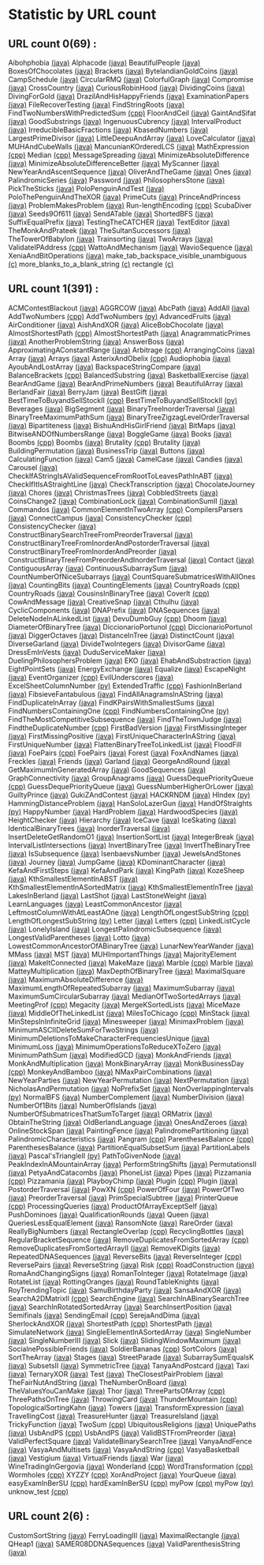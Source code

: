# Statistic by URL count
## URL count 0(69) :
Aibohphobia [(java)](./Java/Aibohphobia.java)
Alphacode [(java)](./Java/Alphacode.java)
BeautifulPeople [(java)](./Java/BeautifulPeople.java)
BoxesOfChocolates [(java)](./Java/BoxesOfChocolates.java)
Brackets [(java)](./Java/Brackets.java)
BytelandianGoldCoins [(java)](./Java/BytelandianGoldCoins.java)
CampSchedule [(java)](./Java/CampSchedule.java)
CircularRMQ [(java)](./Java/CircularRMQ.java)
ColorfulGraph [(java)](./Java/ColorfulGraph.java)
Compromise [(java)](./Java/Compromise.java)
CrossCountry [(java)](./Java/CrossCountry.java)
CuriousRobinHood [(java)](./Java/CuriousRobinHood.java)
DividingCoins [(java)](./Java/DividingCoins.java)
DivingForGold [(java)](./Java/DivingForGold.java)
DrazilAndHisHappyFriends [(java)](./Java/DrazilAndHisHappyFriends.java)
ExaminationPapers [(java)](./Java/ExaminationPapers.java)
FileRecoverTesting [(java)](./Java/FileRecoverTesting.java)
FindStringRoots [(java)](./Java/FindStringRoots.java)
FindTwoNumbersWithPredictedSum [(cpp)](./C++/FindTwoNumbersWithPredictedSum.cpp)
FloorAndCeil [(java)](./Java/FloorAndCeil.java)
GaintAndSifat [(java)](./Java/GaintAndSifat.java)
GoodSubstrings [(java)](./Java/GoodSubstrings.java)
IngenuousCubrency [(java)](./Java/IngenuousCubrency.java)
IntervalProduct [(java)](./Java/IntervalProduct.java)
IrreducibleBasicFractions [(java)](./Java/IrreducibleBasicFractions.java)
KbasedNumbers [(java)](./Java/KbasedNumbers.java)
LargestPrimeDivisor [(java)](./Java/LargestPrimeDivisor.java)
LittleDeepuAndArray [(java)](./Java/LittleDeepuAndArray.java)
LoveCalculator [(java)](./Java/LoveCalculator.java)
MUHAndCubeWalls [(java)](./Java/MUHAndCubeWalls.java)
MancunianKOrderedLCS [(java)](./Java/MancunianKOrderedLCS.java)
MathExpression [(cpp)](./C++/MathExpression.cpp)
Median [(cpp)](./C++/Median.cpp)
MessageSpreading [(java)](./Java/MessageSpreading.java)
MinimizeAbsoluteDifference [(java)](./Java/MinimizeAbsoluteDifference.java)
MinimizeAbsoluteDifferenceBetter [(java)](./Java/MinimizeAbsoluteDifferenceBetter.java)
MyScanner [(java)](./Java/MyScanner.java)
NewYearAndAscentSequence [(java)](./Java/NewYearAndAscentSequence.java)
OliverAndTheGame [(java)](./Java/OliverAndTheGame.java)
Ones [(java)](./Java/Ones.java)
PalindromicSeries [(java)](./Java/PalindromicSeries.java)
Password [(java)](./Java/Password.java)
PhilosophersStone [(java)](./Java/PhilosophersStone.java)
PickTheSticks [(java)](./Java/PickTheSticks.java)
PoloPenguinAndTest [(java)](./Java/PoloPenguinAndTest.java)
PoloThePenguinAndTheXOR [(java)](./Java/PoloThePenguinAndTheXOR.java)
PrimeCuts [(java)](./Java/PrimeCuts.java)
PrinceAndPrincess [(java)](./Java/PrinceAndPrincess.java)
ProblemMakesProblem [(java)](./Java/ProblemMakesProblem.java)
Run-lengthEncoding [(cpp)](./C++/Run-lengthEncoding.cpp)
ScubaDiver [(java)](./Java/ScubaDiver.java)
Seeds9Of611 [(java)](./Java/Seeds9Of611.java)
SendATable [(java)](./Java/SendATable.java)
ShortedBFS [(java)](./Java/ShortedBFS.java)
SuffixEqualPrefix [(java)](./Java/SuffixEqualPrefix.java)
TestingTheCATCHER [(java)](./Java/TestingTheCATCHER.java)
TextEditor [(java)](./Java/TextEditor.java)
TheMonkAndPrateek [(java)](./Java/TheMonkAndPrateek.java)
TheSultanSuccessors [(java)](./Java/TheSultanSuccessors.java)
TheTowerOfBabylon [(java)](./Java/TheTowerOfBabylon.java)
Trainsorting [(java)](./Java/Trainsorting.java)
TwoArrays [(java)](./Java/TwoArrays.java)
ValidateIPAddress [(cpp)](./C++/ValidateIPAddress.cpp)
WattoAndMechanism [(java)](./Java/WattoAndMechanism.java)
WavioSequence [(java)](./Java/WavioSequence.java)
XeniaAndBitOperations [(java)](./Java/XeniaAndBitOperations.java)
make_tab_backspace_visible_unambiguous [(c)](./C/make_tab_backspace_visible_unambiguous.c)
more_blanks_to_a_blank_string [(c)](./C/more_blanks_to_a_blank_string.c)
rectangle [(c)](./C/rectangle.c)
## URL count 1(391) :
ACMContestBlackout [(java)](./Java/ACMContestBlackout.java)
AGGRCOW [(java)](./Java/AGGRCOW.java)
AbcPath [(java)](./Java/AbcPath.java)
AddAll [(java)](./Java/AddAll.java)
AddTwoNumbers [(cpp)](./C++/AddTwoNumbers.cpp)
AddTwoNumbers [(py)](./Python/AddTwoNumbers.py)
AdvancedFruits [(java)](./Java/AdvancedFruits.java)
AirConditioner [(java)](./Java/AirConditioner.java)
AishAndXOR [(java)](./Java/AishAndXOR.java)
AliceBobChocolate [(java)](./Java/AliceBobChocolate.java)
AlmostShortestPath [(cpp)](./C++/AlmostShortestPath.cpp)
AlmostShortestPath [(java)](./Java/AlmostShortestPath.java)
AnagrammaticPrimes [(java)](./Java/AnagrammaticPrimes.java)
AnotherProblemString [(java)](./Java/AnotherProblemString.java)
AnswerBoss [(java)](./Java/AnswerBoss.java)
ApproximatingAConstantRange [(java)](./Java/ApproximatingAConstantRange.java)
Arbitrage [(cpp)](./C++/Arbitrage.cpp)
ArrangingCoins [(java)](./Java/ArrangingCoins.java)
Array [(java)](./Java/Array.java)
Arrays [(java)](./Java/Arrays.java)
AsterixAndObelix [(cpp)](./C++/AsterixAndObelix.cpp)
Audiophobia [(java)](./Java/Audiophobia.java)
AyoubAndLostArray [(java)](./Java/AyoubAndLostArray.java)
BackspaceStringCompare [(java)](./Java/BackspaceStringCompare.java)
BalanceBrackets [(cpp)](./C++/BalanceBrackets.cpp)
BalancedSubstring [(java)](./Java/BalancedSubstring.java)
BasketballExercise [(java)](./Java/BasketballExercise.java)
BearAndGame [(java)](./Java/BearAndGame.java)
BearAndPrimeNumbers [(java)](./Java/BearAndPrimeNumbers.java)
BeautifulArray [(java)](./Java/BeautifulArray.java)
BerlandFair [(java)](./Java/BerlandFair.java)
BerryJam [(java)](./Java/BerryJam.java)
BestGift [(java)](./Java/BestGift.java)
BestTimeToBuyandSellStockII [(cpp)](./C++/BestTimeToBuyandSellStockII.cpp)
BestTimeToBuyandSellStockII [(py)](./Python/BestTimeToBuyandSellStockII.py)
Beverages [(java)](./Java/Beverages.java)
BigSegment [(java)](./Java/BigSegment.java)
BinaryTreeInorderTraversal [(java)](./Java/BinaryTreeInorderTraversal.java)
BinaryTreeMaximumPathSum [(java)](./Java/BinaryTreeMaximumPathSum.java)
BinaryTreeZigzagLevelOrderTraversal [(java)](./Java/BinaryTreeZigzagLevelOrderTraversal.java)
Bipartiteness [(java)](./Java/Bipartiteness.java)
BishuAndHisGirlFriend [(java)](./Java/BishuAndHisGirlFriend.java)
BitMaps [(java)](./Java/BitMaps.java)
BitwiseANDOfNumbersRange [(java)](./Java/BitwiseANDOfNumbersRange.java)
BoggleGame [(java)](./Java/BoggleGame.java)
Books [(java)](./Java/Books.java)
Boombs [(cpp)](./C++/Boombs.cpp)
Boombs [(java)](./Java/Boombs.java)
Brutality [(cpp)](./C++/Brutality.cpp)
Brutality [(java)](./Java/Brutality.java)
BuildingPermutation [(java)](./Java/BuildingPermutation.java)
BusinessTrip [(java)](./Java/BusinessTrip.java)
Buttons [(java)](./Java/Buttons.java)
CalculatingFunction [(java)](./Java/CalculatingFunction.java)
Cam5 [(java)](./Java/Cam5.java)
CamelCase [(java)](./Java/CamelCase.java)
Candies [(java)](./Java/Candies.java)
Carousel [(java)](./Java/Carousel.java)
CheckIfAStringIsAValidSequenceFromRootToLeavesPathInABT [(java)](./Java/CheckIfAStringIsAValidSequenceFromRootToLeavesPathInABT.java)
CheckIfItIsAStraightLine [(java)](./Java/CheckIfItIsAStraightLine.java)
CheckTranscription [(java)](./Java/CheckTranscription.java)
ChocolateJourney [(java)](./Java/ChocolateJourney.java)
Chores [(java)](./Java/Chores.java)
ChristmasTrees [(java)](./Java/ChristmasTrees.java)
CobbledStreets [(java)](./Java/CobbledStreets.java)
CoinsChange2 [(java)](./Java/CoinsChange2.java)
CombinationLock [(java)](./Java/CombinationLock.java)
CombinationSumII [(java)](./Java/CombinationSumII.java)
Commandos [(java)](./Java/Commandos.java)
CommonElementInTwoArray [(cpp)](./C++/CommonElementInTwoArray.cpp)
CompilersParsers [(java)](./Java/CompilersParsers.java)
ConnectCampus [(java)](./Java/ConnectCampus.java)
ConsistencyChecker [(cpp)](./C++/ConsistencyChecker.cpp)
ConsistencyChecker [(java)](./Java/ConsistencyChecker.java)
ConstructBinarySearchTreeFromPreorderTraversal [(java)](./Java/ConstructBinarySearchTreeFromPreorderTraversal.java)
ConstructBinaryTreeFromInorderAndPostorderTraversal [(java)](./Java/ConstructBinaryTreeFromInorderAndPostorderTraversal.java)
ConstructBinaryTreeFromInorderAndPreorder [(java)](./Java/ConstructBinaryTreeFromInorderAndPreorder.java)
ConstructBinaryTreeFromPreorderAndInorderTraversal [(java)](./Java/ConstructBinaryTreeFromPreorderAndInorderTraversal.java)
Contact [(java)](./Java/Contact.java)
ContiguousArray [(java)](./Java/ContiguousArray.java)
ContinuousSubarraySum [(java)](./Java/ContinuousSubarraySum.java)
CountNumberOfNiceSubarrays [(java)](./Java/CountNumberOfNiceSubarrays.java)
CountSquareSubmatricesWithAllOnes [(java)](./Java/CountSquareSubmatricesWithAllOnes.java)
CountingBits [(java)](./Java/CountingBits.java)
CountingElements [(java)](./Java/CountingElements.java)
CountryRoads [(cpp)](./C++/CountryRoads.cpp)
CountryRoads [(java)](./Java/CountryRoads.java)
CousinsInBinaryTree [(java)](./Java/CousinsInBinaryTree.java)
CoverIt [(cpp)](./C++/CoverIt.cpp)
CowAndMessage [(java)](./Java/CowAndMessage.java)
CreativeSnap [(java)](./Java/CreativeSnap.java)
Cthulhu [(java)](./Java/Cthulhu.java)
CyclicComponents [(java)](./Java/CyclicComponents.java)
DNAPrefix [(java)](./Java/DNAPrefix.java)
DNASequences [(java)](./Java/DNASequences.java)
DeleteNodeInALinkedList [(java)](./Java/DeleteNodeInALinkedList.java)
DevuDumbGuy [(cpp)](./C++/DevuDumbGuy.cpp)
Dhoom [(java)](./Java/Dhoom.java)
DiameterOfBinaryTree [(java)](./Java/DiameterOfBinaryTree.java)
DiccionarioPortunol [(cpp)](./C++/DiccionarioPortunol.cpp)
DiccionarioPortunol [(java)](./Java/DiccionarioPortunol.java)
DiggerOctaves [(java)](./Java/DiggerOctaves.java)
DistanceInTree [(java)](./Java/DistanceInTree.java)
DistinctCount [(java)](./Java/DistinctCount.java)
DiverseGarland [(java)](./Java/DiverseGarland.java)
DivideTwoIntegers [(java)](./Java/DivideTwoIntegers.java)
DivisorGame [(java)](./Java/DivisorGame.java)
DressEmInVests [(java)](./Java/DressEmInVests.java)
DuduServiceMaker [(java)](./Java/DuduServiceMaker.java)
DuelingPhilosophersProblem [(java)](./Java/DuelingPhilosophersProblem.java)
EKO [(java)](./Java/EKO.java)
EhabAndSubstraction [(java)](./Java/EhabAndSubstraction.java)
EightPointSets [(java)](./Java/EightPointSets.java)
EnergyExchange [(java)](./Java/EnergyExchange.java)
Equalize [(java)](./Java/Equalize.java)
EscapeNight [(java)](./Java/EscapeNight.java)
EventOrganizer [(cpp)](./C++/EventOrganizer.cpp)
EvilUnderscores [(java)](./Java/EvilUnderscores.java)
ExcelSheetColumnNumber [(py)](./Python/ExcelSheetColumnNumber.py)
ExtendedTraffic [(cpp)](./C++/ExtendedTraffic.cpp)
FashionInBerland [(java)](./Java/FashionInBerland.java)
FibsieveFantabulous [(java)](./Java/FibsieveFantabulous.java)
FindAllAnagramsInAString [(java)](./Java/FindAllAnagramsInAString.java)
FindDuplicateInArray [(java)](./Java/FindDuplicateInArray.java)
FindKPairsWithSmallestSums [(java)](./Java/FindKPairsWithSmallestSums.java)
FindNumbersContainingOne [(cpp)](./C++/FindNumbersContainingOne.cpp)
FindNumbersContainingOne [(py)](./Python/FindNumbersContainingOne.py)
FindTheMostCompetitiveSubsequence [(java)](./Java/FindTheMostCompetitiveSubsequence.java)
FindTheTownJudge [(java)](./Java/FindTheTownJudge.java)
FindtheDuplicateNumber [(cpp)](./C++/FindtheDuplicateNumber.cpp)
FirstBadVersion [(java)](./Java/FirstBadVersion.java)
FirstMissingInteger [(java)](./Java/FirstMissingInteger.java)
FirstMissingPositive [(java)](./Java/FirstMissingPositive.java)
FirstUniqueCharacterInAString [(java)](./Java/FirstUniqueCharacterInAString.java)
FirstUniqueNumber [(java)](./Java/FirstUniqueNumber.java)
FlattenBinaryTreeToLinkedList [(java)](./Java/FlattenBinaryTreeToLinkedList.java)
FloodFill [(java)](./Java/FloodFill.java)
FoePairs [(cpp)](./C++/FoePairs.cpp)
FoePairs [(java)](./Java/FoePairs.java)
Forest [(java)](./Java/Forest.java)
FoxAndNames [(java)](./Java/FoxAndNames.java)
Freckles [(java)](./Java/Freckles.java)
Friends [(java)](./Java/Friends.java)
Garland [(java)](./Java/Garland.java)
GeorgeAndRound [(java)](./Java/GeorgeAndRound.java)
GetMaximumInGeneratedArray [(java)](./Java/GetMaximumInGeneratedArray.java)
GoodSequences [(java)](./Java/GoodSequences.java)
GraphConnectivity [(java)](./Java/GraphConnectivity.java)
GroupAnagrams [(java)](./Java/GroupAnagrams.java)
GuessDequePriorityQueue [(cpp)](./C++/GuessDequePriorityQueue.cpp)
GuessDequePriorityQueue [(java)](./Java/GuessDequePriorityQueue.java)
GuessNumberHigherOrLower [(java)](./Java/GuessNumberHigherOrLower.java)
GuiltyPrince [(java)](./Java/GuiltyPrince.java)
GukiZAndContest [(java)](./Java/GukiZAndContest.java)
HACKRNDM [(java)](./Java/HACKRNDM.java)
HIndex [(py)](./Python/HIndex.py)
HammingDistanceProblem [(java)](./Java/HammingDistanceProblem.java)
HanSoloLazerGun [(java)](./Java/HanSoloLazerGun.java)
HandOfStraights [(py)](./Python/HandOfStraights.py)
HappyNumber [(java)](./Java/HappyNumber.java)
HardProblem [(java)](./Java/HardProblem.java)
HardwoodSpecies [(java)](./Java/HardwoodSpecies.java)
HeightChecker [(java)](./Java/HeightChecker.java)
Hierarchy [(java)](./Java/Hierarchy.java)
IceCave [(java)](./Java/IceCave.java)
IceSkating [(java)](./Java/IceSkating.java)
IdenticalBinaryTrees [(java)](./Java/IdenticalBinaryTrees.java)
InorderTraversal [(java)](./Java/InorderTraversal.java)
InsertDeleteGetRandomO1 [(java)](./Java/InsertDeleteGetRandomO1.java)
InsertionSortList [(java)](./Java/InsertionSortList.java)
IntegerBreak [(java)](./Java/IntegerBreak.java)
IntervalListIntersections [(java)](./Java/IntervalListIntersections.java)
InvertBinaryTree [(java)](./Java/InvertBinaryTree.java)
InvertTheBinaryTree [(java)](./Java/InvertTheBinaryTree.java)
IsSubsequence [(java)](./Java/IsSubsequence.java)
IsenbaevsNumber [(java)](./Java/IsenbaevsNumber.java)
JewelsAndStones [(java)](./Java/JewelsAndStones.java)
Journey [(java)](./Java/Journey.java)
JumpGame [(java)](./Java/JumpGame.java)
KDominantCharacter [(java)](./Java/KDominantCharacter.java)
KefaAndFirstSteps [(java)](./Java/KefaAndFirstSteps.java)
KefaAndPark [(java)](./Java/KefaAndPark.java)
KingPath [(java)](./Java/KingPath.java)
KozeSheep [(java)](./Java/KozeSheep.java)
KthSmallestElementInABST [(java)](./Java/KthSmallestElementInABST.java)
KthSmallestElementInASortedMatrix [(java)](./Java/KthSmallestElementInASortedMatrix.java)
KthSmallestElementInTree [(java)](./Java/KthSmallestElementInTree.java)
LakesInBerland [(java)](./Java/LakesInBerland.java)
LastShot [(java)](./Java/LastShot.java)
LastStoneWeight [(java)](./Java/LastStoneWeight.java)
LearnLanguages [(java)](./Java/LearnLanguages.java)
LeastCommonAncestor [(java)](./Java/LeastCommonAncestor.java)
LeftmostColumnWithAtLeastAOne [(java)](./Java/LeftmostColumnWithAtLeastAOne.java)
LengthOfLongestSubString [(cpp)](./C++/LengthOfLongestSubString.cpp)
LengthOfLongestSubString [(py)](./Python/LengthOfLongestSubString.py)
Letter [(java)](./Java/Letter.java)
Letters [(cpp)](./C++/Letters.cpp)
LinkedListCycle [(java)](./Java/LinkedListCycle.java)
LonelyIsland [(java)](./Java/LonelyIsland.java)
LongestPalindromicSubsequence [(java)](./Java/LongestPalindromicSubsequence.java)
LongestValidParentheses [(java)](./Java/LongestValidParentheses.java)
Lotto [(java)](./Java/Lotto.java)
LowestCommonAncestorOfABinaryTree [(java)](./Java/LowestCommonAncestorOfABinaryTree.java)
LunarNewYearWander [(java)](./Java/LunarNewYearWander.java)
MMass [(java)](./Java/MMass.java)
MST [(java)](./Java/MST.java)
MUHImportantThings [(java)](./Java/MUHImportantThings.java)
MajorityElement [(java)](./Java/MajorityElement.java)
MakeItConnected [(java)](./Java/MakeItConnected.java)
MakeMaze [(java)](./Java/MakeMaze.java)
Marble [(cpp)](./C++/Marble.cpp)
Marble [(java)](./Java/Marble.java)
MatteyMultiplication [(java)](./Java/MatteyMultiplication.java)
MaxDepthOfBinaryTree [(java)](./Java/MaxDepthOfBinaryTree.java)
MaximalSquare [(java)](./Java/MaximalSquare.java)
MaximumAbsoluteDifference [(java)](./Java/MaximumAbsoluteDifference.java)
MaximumLengthOfRepeatedSubarray [(java)](./Java/MaximumLengthOfRepeatedSubarray.java)
MaximumSubarray [(java)](./Java/MaximumSubarray.java)
MaximumSumCircularSubarray [(java)](./Java/MaximumSumCircularSubarray.java)
MedianOfTwoSortedArrays [(java)](./Java/MedianOfTwoSortedArrays.java)
MeetingProf [(cpp)](./C++/MeetingProf.cpp)
Megacity [(java)](./Java/Megacity.java)
MergeKSortedLists [(java)](./Java/MergeKSortedLists.java)
MiceMaze [(java)](./Java/MiceMaze.java)
MiddleOfTheLinkedList [(java)](./Java/MiddleOfTheLinkedList.java)
MilesToChicago [(cpp)](./C++/MilesToChicago.cpp)
MinStack [(java)](./Java/MinStack.java)
MinStepsInInfiniteGrid [(java)](./Java/MinStepsInInfiniteGrid.java)
Minesweeper [(java)](./Java/Minesweeper.java)
MinimaxProblem [(java)](./Java/MinimaxProblem.java)
MinimumASCIIDeleteSumForTwoStrings [(java)](./Java/MinimumASCIIDeleteSumForTwoStrings.java)
MinimumDeletionsToMakeCharacterFrequenciesUnique [(java)](./Java/MinimumDeletionsToMakeCharacterFrequenciesUnique.java)
MinimumLoss [(java)](./Java/MinimumLoss.java)
MinimumOperationsToReduceXToZero [(java)](./Java/MinimumOperationsToReduceXToZero.java)
MinimumPathSum [(java)](./Java/MinimumPathSum.java)
ModifiedGCD [(java)](./Java/ModifiedGCD.java)
MonkAndFriends [(java)](./Java/MonkAndFriends.java)
MonkAndMultiplication [(java)](./Java/MonkAndMultiplication.java)
MonkBinaryArray [(java)](./Java/MonkBinaryArray.java)
MonkBusinessDay [(cpp)](./C++/MonkBusinessDay.cpp)
MonkeyAndBamboo [(java)](./Java/MonkeyAndBamboo.java)
NMaxPairCombinations [(java)](./Java/NMaxPairCombinations.java)
NewYearParties [(java)](./Java/NewYearParties.java)
NewYearPermutation [(java)](./Java/NewYearPermutation.java)
NextPermutation [(java)](./Java/NextPermutation.java)
NicholasAndPermutation [(java)](./Java/NicholasAndPermutation.java)
NoPrefixSet [(java)](./Java/NoPrefixSet.java)
NonOverlappingIntervals [(py)](./Python/NonOverlappingIntervals.py)
NormalBFS [(java)](./Java/NormalBFS.java)
NumberComplement [(java)](./Java/NumberComplement.java)
NumberDivision [(java)](./Java/NumberDivision.java)
NumberOf1Bits [(java)](./Java/NumberOf1Bits.java)
NumberOfIslands [(java)](./Java/NumberOfIslands.java)
NumberOfSubmatricesThatSumToTarget [(java)](./Java/NumberOfSubmatricesThatSumToTarget.java)
ORMatrix [(java)](./Java/ORMatrix.java)
ObtainTheString [(java)](./Java/ObtainTheString.java)
OldBerlandLanguage [(java)](./Java/OldBerlandLanguage.java)
OnesAndZeroes [(java)](./Java/OnesAndZeroes.java)
OnlineStockSpan [(java)](./Java/OnlineStockSpan.java)
PaintingFence [(java)](./Java/PaintingFence.java)
PalindromePartitioning [(java)](./Java/PalindromePartitioning.java)
PalindromicCharacteristics [(java)](./Java/PalindromicCharacteristics.java)
Pangram [(cpp)](./C++/Pangram.cpp)
ParenthesesBalance [(cpp)](./C++/ParenthesesBalance.cpp)
ParenthesesBalance [(java)](./Java/ParenthesesBalance.java)
PartitionEqualSubsetSum [(java)](./Java/PartitionEqualSubsetSum.java)
PartitionLabels [(java)](./Java/PartitionLabels.java)
Pascal'sTriangleII [(py)](./Python/Pascal'sTriangleII.py)
PathToGivenNode [(java)](./Java/PathToGivenNode.java)
PeakIndexInAMountainArray [(java)](./Java/PeakIndexInAMountainArray.java)
PerformStringShifts [(java)](./Java/PerformStringShifts.java)
PermutationsII [(java)](./Java/PermutationsII.java)
PetyaAndCatacombs [(java)](./Java/PetyaAndCatacombs.java)
PhoneList [(java)](./Java/PhoneList.java)
Pipes [(java)](./Java/Pipes.java)
Pizzamania [(cpp)](./C++/Pizzamania.cpp)
Pizzamania [(java)](./Java/Pizzamania.java)
PlayboyChimp [(java)](./Java/PlayboyChimp.java)
Plugin [(cpp)](./C++/Plugin.cpp)
Plugin [(java)](./Java/Plugin.java)
PostorderTraversal [(java)](./Java/PostorderTraversal.java)
PowXN [(cpp)](./C++/PowXN.cpp)
PowerOfFour [(java)](./Java/PowerOfFour.java)
PowerOfTwo [(java)](./Java/PowerOfTwo.java)
PreorderTraversal [(java)](./Java/PreorderTraversal.java)
PrimSpecialSubtree [(java)](./Java/PrimSpecialSubtree.java)
PrinterQueue [(cpp)](./C++/PrinterQueue.cpp)
ProcessingQueries [(java)](./Java/ProcessingQueries.java)
ProductOfArrayExceptSelf [(java)](./Java/ProductOfArrayExceptSelf.java)
PushDominoes [(java)](./Java/PushDominoes.java)
QualificationRounds [(java)](./Java/QualificationRounds.java)
Queen [(java)](./Java/Queen.java)
QueriesLessEqualElement [(java)](./Java/QueriesLessEqualElement.java)
RansomNote [(java)](./Java/RansomNote.java)
RareOrder [(java)](./Java/RareOrder.java)
ReallyBigNumbers [(java)](./Java/ReallyBigNumbers.java)
RectangleOverlap [(cpp)](./C++/RectangleOverlap.cpp)
RecyclingBottles [(java)](./Java/RecyclingBottles.java)
RegularBracketSequence [(java)](./Java/RegularBracketSequence.java)
RemoveDuplicatesFromSortedArray [(cpp)](./C++/RemoveDuplicatesFromSortedArray.cpp)
RemoveDuplicatesFromSortedArrayII [(java)](./Java/RemoveDuplicatesFromSortedArrayII.java)
RemoveKDigits [(java)](./Java/RemoveKDigits.java)
RepeatedDNASequences [(java)](./Java/RepeatedDNASequences.java)
ReverseBits [(java)](./Java/ReverseBits.java)
ReverseInteger [(cpp)](./C++/ReverseInteger.cpp)
ReversePairs [(java)](./Java/ReversePairs.java)
ReverseString [(java)](./Java/ReverseString.java)
Risk [(cpp)](./C++/Risk.cpp)
RoadConstruction [(java)](./Java/RoadConstruction.java)
RomaAndChangingSigns [(java)](./Java/RomaAndChangingSigns.java)
RomanToInteger [(java)](./Java/RomanToInteger.java)
RotateImage [(java)](./Java/RotateImage.java)
RotateList [(java)](./Java/RotateList.java)
RottingOranges [(java)](./Java/RottingOranges.java)
RoundTableKnights [(java)](./Java/RoundTableKnights.java)
RoyTrendingTopic [(java)](./Java/RoyTrendingTopic.java)
SamuBirthdayParty [(java)](./Java/SamuBirthdayParty.java)
SansaAndXOR [(java)](./Java/SansaAndXOR.java)
SearchA2DMatrixII [(cpp)](./C++/SearchA2DMatrixII.cpp)
SearchEngine [(java)](./Java/SearchEngine.java)
SearchInABinarySearchTree [(java)](./Java/SearchInABinarySearchTree.java)
SearchInRotatedSortedArray [(java)](./Java/SearchInRotatedSortedArray.java)
SearchInsertPosition [(java)](./Java/SearchInsertPosition.java)
Semifinals [(java)](./Java/Semifinals.java)
SendingEmail [(cpp)](./C++/SendingEmail.cpp)
SerejaAndDima [(java)](./Java/SerejaAndDima.java)
SherlockAndXOR [(java)](./Java/SherlockAndXOR.java)
ShortestPath [(cpp)](./C++/ShortestPath.cpp)
ShortestPath [(java)](./Java/ShortestPath.java)
SimulateNetwork [(java)](./Java/SimulateNetwork.java)
SingleElementInASortedArray [(java)](./Java/SingleElementInASortedArray.java)
SingleNumber [(java)](./Java/SingleNumber.java)
SingleNumberIII [(java)](./Java/SingleNumberIII.java)
Slick [(java)](./Java/Slick.java)
SlidingWindowMaximum [(java)](./Java/SlidingWindowMaximum.java)
SocialnePossibleFriends [(java)](./Java/SocialnePossibleFriends.java)
SoldierBananas [(cpp)](./C++/SoldierBananas.cpp)
SortColors [(java)](./Java/SortColors.java)
SortTheArray [(java)](./Java/SortTheArray.java)
Stages [(java)](./Java/Stages.java)
StreetParade [(java)](./Java/StreetParade.java)
SubarraySumEqualsK [(java)](./Java/SubarraySumEqualsK.java)
SubsetsII [(java)](./Java/SubsetsII.java)
SymmetricTree [(java)](./Java/SymmetricTree.java)
TanyaAndPostcard [(java)](./Java/TanyaAndPostcard.java)
Taxi [(java)](./Java/Taxi.java)
TernaryXOR [(java)](./Java/TernaryXOR.java)
Test [(java)](./Java/Test.java)
TheClosestPairProblem [(java)](./Java/TheClosestPairProblem.java)
TheFairNutAndString [(java)](./Java/TheFairNutAndString.java)
TheNumberOnBoard [(java)](./Java/TheNumberOnBoard.java)
TheValuesYouCanMake [(java)](./Java/TheValuesYouCanMake.java)
Thor [(java)](./Java/Thor.java)
ThreePartsOfArray [(cpp)](./C++/ThreePartsOfArray.cpp)
ThreePathsOnTree [(java)](./Java/ThreePathsOnTree.java)
ThrowingCard [(java)](./Java/ThrowingCard.java)
ThunderMountain [(cpp)](./C++/ThunderMountain.cpp)
TopologicalSortingKahn [(java)](./Java/TopologicalSortingKahn.java)
Towers [(java)](./Java/Towers.java)
TransformExpression [(java)](./Java/TransformExpression.java)
TravellingCost [(java)](./Java/TravellingCost.java)
TreasureHunter [(java)](./Java/TreasureHunter.java)
TreasureIsland [(java)](./Java/TreasureIsland.java)
TrickyFunction [(java)](./Java/TrickyFunction.java)
TwoSum [(cpp)](./C++/TwoSum.cpp)
UbiquitousReligions [(java)](./Java/UbiquitousReligions.java)
UniquePaths [(java)](./Java/UniquePaths.java)
UsbAndPS [(cpp)](./C++/UsbAndPS.cpp)
UsbAndPS [(java)](./Java/UsbAndPS.java)
ValidBSTFromPreorder [(java)](./Java/ValidBSTFromPreorder.java)
ValidPerfectSquare [(java)](./Java/ValidPerfectSquare.java)
ValidateBinarySearchTree [(java)](./Java/ValidateBinarySearchTree.java)
VanyaAndFence [(java)](./Java/VanyaAndFence.java)
VasyaAndMultisets [(java)](./Java/VasyaAndMultisets.java)
VasyaAndString [(cpp)](./C++/VasyaAndString.cpp)
VasyaBasketball [(java)](./Java/VasyaBasketball.java)
Vestigium [(java)](./Java/Vestigium.java)
VirtualFriends [(java)](./Java/VirtualFriends.java)
War [(java)](./Java/War.java)
WineTradingInGergovia [(java)](./Java/WineTradingInGergovia.java)
Wonderland [(cpp)](./C++/Wonderland.cpp)
WordTransformation [(cpp)](./C++/WordTransformation.cpp)
Wormholes [(cpp)](./C++/Wormholes.cpp)
XYZZY [(cpp)](./C++/XYZZY.cpp)
XorAndProject [(java)](./Java/XorAndProject.java)
YourQueue [(java)](./Java/YourQueue.java)
easyExamInBerSU [(cpp)](./C++/easyExamInBerSU.cpp)
hardExamInBerSU [(cpp)](./C++/hardExamInBerSU.cpp)
myPow [(cpp)](./C++/myPow.cpp)
myPow [(py)](./Python/myPow.py)
unknow_test [(cpp)](./C++/unknow_test.cpp)
## URL count 2(6) :
CustomSortString [(java)](./Java/CustomSortString.java)
FerryLoadingIII [(java)](./Java/FerryLoadingIII.java)
MaximalRectangle [(java)](./Java/MaximalRectangle.java)
QHeap1 [(java)](./Java/QHeap1.java)
SAMER08DDNASequences [(java)](./Java/SAMER08DDNASequences.java)
ValidParenthesisString [(java)](./Java/ValidParenthesisString.java)
